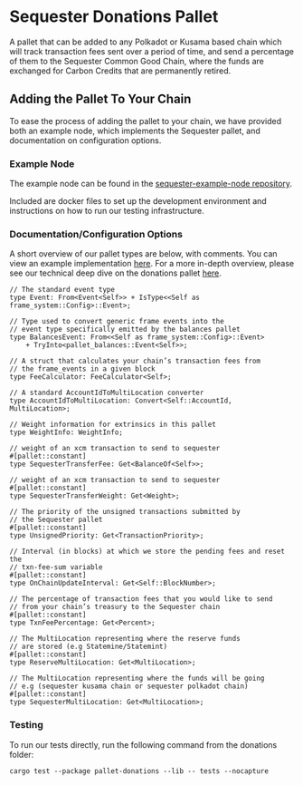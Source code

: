 # Sequester Donations Pallet

A pallet that can be added to any Polkadot or Kusama based chain which will track transaction fees sent over a period of time, and send a percentage of them to the Sequester Common Good Chain, where the funds are exchanged for Carbon Credits that are permanently retired.

## Adding the Pallet To Your Chain

To ease the process of adding the pallet to your chain, we have provided both an example node, which implements the Sequester pallet, and documentation on configuration options.

### Example Node

The example node can be found in the [sequester-example-node repository](https://github.com/SequesterChain/sequester-example-node).

Included are docker files to set up the development environment and instructions on how to run our testing infrastructure.

### Documentation/Configuration Options

A short overview of our pallet types are below, with comments. You can view an example implementation [here](https://github.com/SequesterChain/sequester-example-node/blob/main/runtime/src/lib.rs#L325-L360). For a more in-depth overview, please see our technical deep dive on the donations pallet [here](https://medium.com/@sequester.chain/introducing-sequesters-donations-pallet-3e55f54cdfd1).

```
// The standard event type
type Event: From<Event<Self>> + IsType<<Self as frame_system::Config>::Event>;

// Type used to convert generic frame events into the
// event type specifically emitted by the balances pallet
type BalancesEvent: From<<Self as frame_system::Config>::Event>
    + TryInto<pallet_balances::Event<Self>>;

// A struct that calculates your chain’s transaction fees from
// the frame_events in a given block
type FeeCalculator: FeeCalculator<Self>;

// A standard AccountIdToMultiLocation converter
type AccountIdToMultiLocation: Convert<Self::AccountId, MultiLocation>;

// Weight information for extrinsics in this pallet
type WeightInfo: WeightInfo;

// weight of an xcm transaction to send to sequester
#[pallet::constant]
type SequesterTransferFee: Get<BalanceOf<Self>>;

// weight of an xcm transaction to send to sequester
#[pallet::constant]
type SequesterTransferWeight: Get<Weight>;

// The priority of the unsigned transactions submitted by
// the Sequester pallet
#[pallet::constant]
type UnsignedPriority: Get<TransactionPriority>;

// Interval (in blocks) at which we store the pending fees and reset the
// txn-fee-sum variable
#[pallet::constant]
type OnChainUpdateInterval: Get<Self::BlockNumber>;

// The percentage of transaction fees that you would like to send
// from your chain’s treasury to the Sequester chain
#[pallet::constant]
type TxnFeePercentage: Get<Percent>;

// The MultiLocation representing where the reserve funds
// are stored (e.g Statemine/Statemint)
#[pallet::constant]
type ReserveMultiLocation: Get<MultiLocation>;

// The MultiLocation representing where the funds will be going
// e.g (sequester kusama chain or sequester polkadot chain)
#[pallet::constant]
type SequesterMultiLocation: Get<MultiLocation>;
```

### Testing

To run our tests directly, run the following command from the donations folder:

```
cargo test --package pallet-donations --lib -- tests --nocapture
```
